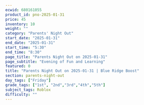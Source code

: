 ```yaml
---
ecwid: 680161055
product_id: pno-2025-01-31
price: 45
inventory: 10
weight: ""
category: "Parents' Night Out"
start_date: "2025-01-31"
end_date: "2025-01-31"
start_time: "5:30"
end_time: "8:30"
page_title: "Parents Night Out on 2025-01-31"
page_subtitle: "Evening of Fun and Learning"
featured: 0
title: "Parents Night Out on 2025-01-31 | Blue Ridge Boost"
section: parents-night-out
day_tags: ["Friday"]
grade_tags: ["1st", "2nd","3rd","4th","5th"]
subject_tags: Roblox
difficulty: ""
---
```



